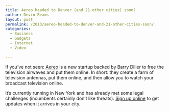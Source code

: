```yaml
---
title: Aereo headed to Denver (and 21 other cities) soon?
author: Devin Reams
layout: post
permalink: /2013/aereo-headed-to-denver-and-21-other-cities-soon/
categories:
  - Business
  - Gadgets
  - Internet
  - Video

---
```

If you&#8217;ve not seen: [Aereo][1] is a new startup backed by Barry Diller to free the television airwaves and put them online. In short: they create a farm of television antennas, put them online, and then allow you to watch your broadcast television online.

It&#8217;s currently running in New York and has already met some legal challenges (incumbents certainly don&#8217;t like threats). [Sign up online][2] to get updates when it arrives in your city.

 [1]: https://aereo.com/how-it-works
 [2]: https://aereo.com/preregister/
